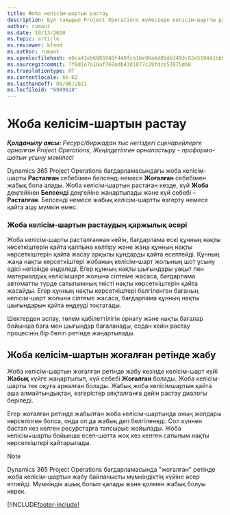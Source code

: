 ```yaml
---
title: Жоба келісім-шартын растау
description: Бұл тақырып Project Operations жүйесінде келісім-шартты растау жолы туралы ақпарат береді.
author: rumant
ms.date: 10/13/2020
ms.topic: article
ms.reviewer: kfend
ms.author: rumant
ms.openlocfilehash: e0ca43eb6005948f440fca16e98a6d05db3493c82e518441bb50f9413da91ead
ms.sourcegitcommit: 7f8d1e7a16af769adb43d1877c28fdce53975db8
ms.translationtype: HT
ms.contentlocale: kk-KZ
ms.lasthandoff: 08/06/2021
ms.locfileid: "6989828"
---
```

# <a name="confirm-a-project-contract"></a>Жоба келісім-шартын растау

_**Қолданылу аясы:** Ресурс/биржадан тыс негіздегі сценарийлерге арналған Project Operations, Жеңілдетілген орналастыру - проформа-шотын ұсыну мәмілесі_

Dynamics 365 Project Operations бағдарламасындағы жоба келісім-шарты **Расталған** себебімен белсенді немесе **Жоғалған** себебімен жабық бола алады. Жоба келісім-шартын растаған кезде, күй **Жоба** деңгейінен **Белсенді** деңгейіне жаңартылады және күй себебі – **Расталған**. Белсенді немесе жабық келісім-шартты өзгерту немесе қайта ашу мүмкін емес. 

### <a name="financial-impact-of-confirming-a-project-contract"></a>Жоба келісім-шартын растаудың қаржылық әсері

Жоба келісім-шарты расталғаннан кейін, бағдарлама ескі құнның нақты көсеткіштерін қайта қалпына келтіру және жаңа құнның нақты көрсеткіштерін қайта жасау арқылы құндарды қайта есептейді. Құнның жаңа нақты көрсеткіштері жобаның келісім-шарт жолының шот ұсыну әдісі негізінде өңделеді. Егер құнның нақты шығындары уақыт пен материалдық келісімшарт жолына сілтеме жасаса, бағдарлама автоматты түрде сатылымның тиісті нақты көрсеткіштерін қайта жасайды. Егер құнның нақты көрсеткіштері белгіленген бағаның келісім-шарт жолына сілтеме жасаса, бағдарлама құнның нақты шығындарын қайта өңдеуді тоқтатады.

Шектерден аспау, төлем қабілеттілігін орнату және нақты бағалар бойынша баға мен шығындар бағаланады, содан кейін растау процесінің бір бөлігі ретінде жаңартылады.

## <a name="close-a-project-contract-as-lost"></a>Жоба келісім-шартын жоғалған ретінде жабу

Жоба келісім-шартын жоғалған ретінде жабу кезінде келісім-шарт күйі **Жабық** күйге жаңартылып, күй себебі **Жоғалған** болады. Жоба келісім-шарты тек оқуға арналған болады. Жабық жоба келісімшартын қайта аша алмайтындықтан, өзгерістер аяқталғанға дейін растау диалогы беріледі.

Егер жоғалған ретінде жабылған жоба келісім-шартында оның жолдары көрсетілген болса, онда ол да жабық деп белгіленеді. Сол күннен бастап кез келген ресурстарға тапсырыс жойылады. Жоба келісім+шарты бойынша есеп-шотта жоқ кез келген сатылым нақты көрсеткіштері қайтарылады.

> [!NOTE]
> Dynamics 365 Project Operations бағдарламасында "жоғалған" ретінде жоба келісім-шартын жабу байланысты мүмкіндіктің күйіне әсер етпейді. Мүмкіндік ашық болып қалады және қолмен жабық болуы керек.


[!INCLUDE[footer-include](../../includes/footer-banner.md)]